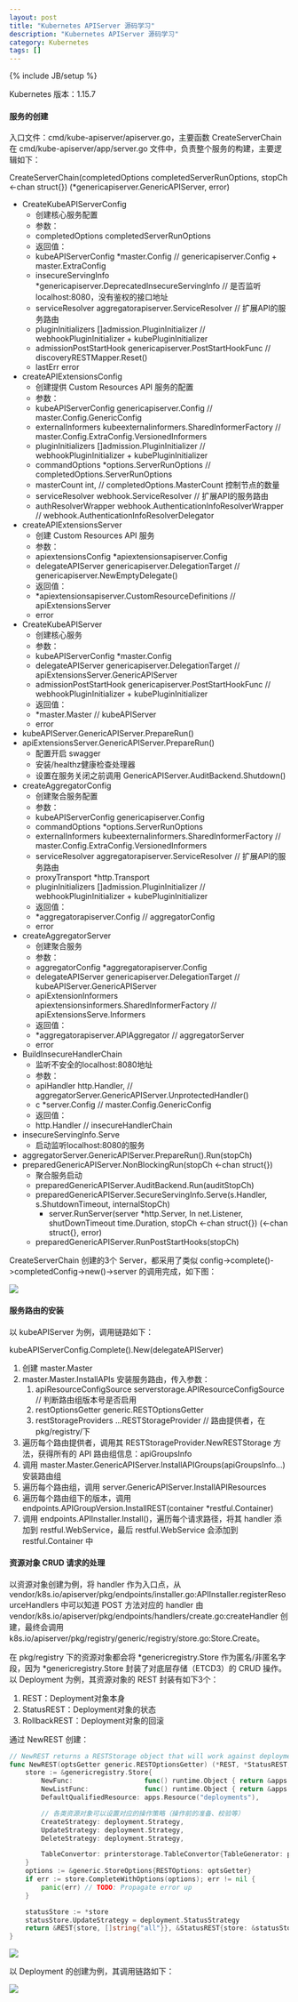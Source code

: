 ```yaml
---
layout: post
title: "Kubernetes APIServer 源码学习"
description: "Kubernetes APIServer 源码学习"
category: Kubernetes
tags: []
---
```

{% include JB/setup %}

Kubernetes 版本：1.15.7

#### 服务的创建

入口文件：cmd/kube-apiserver/apiserver.go，主要函数 CreateServerChain 在 cmd/kube-apiserver/app/server.go 文件中，负责整个服务的构建，主要逻辑如下：

CreateServerChain(completedOptions completedServerRunOptions, stopCh <-chan struct{}) (*genericapiserver.GenericAPIServer, error)
* CreateKubeAPIServerConfig
    * 创建核心服务配置
    * 参数：
    * completedOptions completedServerRunOptions
    * 返回值：
    * kubeAPIServerConfig *master.Config // genericapiserver.Config + master.ExtraConfig
    * insecureServingInfo *genericapiserver.DeprecatedInsecureServingInfo // 是否监听 localhost:8080，没有鉴权的接口地址
    * serviceResolver aggregatorapiserver.ServiceResolver // 扩展API的服务路由
    * pluginInitializers []admission.PluginInitializer // webhookPluginInitializer + kubePluginInitializer
    * admissionPostStartHook genericapiserver.PostStartHookFunc // discoveryRESTMapper.Reset()
    * lastErr error
* createAPIExtensionsConfig
    * 创建提供 Custom Resources API 服务的配置
    * 参数：
    * kubeAPIServerConfig genericapiserver.Config // master.Config.GenericConfig
    * externalInformers kubeexternalinformers.SharedInformerFactory // master.Config.ExtraConfig.VersionedInformers
    * pluginInitializers []admission.PluginInitializer // webhookPluginInitializer + kubePluginInitializer
    * commandOptions *options.ServerRunOptions // completedOptions.ServerRunOptions
    * masterCount int, // completedOptions.MasterCount 控制节点的数量
    * serviceResolver webhook.ServiceResolver // 扩展API的服务路由
    * authResolverWrapper webhook.AuthenticationInfoResolverWrapper // webhook.AuthenticationInfoResolverDelegator
* createAPIExtensionsServer  
    * 创建 Custom Resources API 服务
    * 参数：
    * apiextensionsConfig *apiextensionsapiserver.Config
    * delegateAPIServer genericapiserver.DelegationTarget // genericapiserver.NewEmptyDelegate()
    * 返回值：
    * *apiextensionsapiserver.CustomResourceDefinitions // apiExtensionsServer
    * error
* CreateKubeAPIServer
    * 创建核心服务
    * 参数：
    * kubeAPIServerConfig *master.Config
    * delegateAPIServer genericapiserver.DelegationTarget // apiExtensionsServer.GenericAPIServer
    * admissionPostStartHook genericapiserver.PostStartHookFunc // webhookPluginInitializer + kubePluginInitializer
    * 返回值：
    * *master.Master // kubeAPIServer
    * error
* kubeAPIServer.GenericAPIServer.PrepareRun()
* apiExtensionsServer.GenericAPIServer.PrepareRun()
    * 配置开启 swagger
    * 安装/healthz健康检查处理器
    * 设置在服务关闭之前调用 GenericAPIServer.AuditBackend.Shutdown()
* createAggregatorConfig
    * 创建聚合服务配置
    * 参数：
    * kubeAPIServerConfig genericapiserver.Config
    * commandOptions *options.ServerRunOptions
    * externalInformers kubeexternalinformers.SharedInformerFactory // master.Config.ExtraConfig.VersionedInformers
    * serviceResolver aggregatorapiserver.ServiceResolver // 扩展API的服务路由
    * proxyTransport *http.Transport
    * pluginInitializers []admission.PluginInitializer // webhookPluginInitializer + kubePluginInitializer
    * 返回值：
    * *aggregatorapiserver.Config // aggregatorConfig
    * error
* createAggregatorServer
    * 创建聚合服务
    * 参数：
    * aggregatorConfig *aggregatorapiserver.Config
    * delegateAPIServer genericapiserver.DelegationTarget // kubeAPIServer.GenericAPIServer
    * apiExtensionInformers apiextensionsinformers.SharedInformerFactory // apiExtensionsServe.Informers
    * 返回值：
    * *aggregatorapiserver.APIAggregator // aggregatorServer
    * error
* BuildInsecureHandlerChain
    * 监听不安全的localhost:8080地址
    * 参数：
    * apiHandler http.Handler, // aggregatorServer.GenericAPIServer.UnprotectedHandler()
    * c *server.Config // master.Config.GenericConfig
    * 返回值：
    * http.Handler // insecureHandlerChain
* insecureServingInfo.Serve
    * 启动监听localhost:8080的服务
* aggregatorServer.GenericAPIServer.PrepareRun().Run(stopCh)
* preparedGenericAPIServer.NonBlockingRun(stopCh <-chan struct{})
    * 聚合服务启动
    * preparedGenericAPIServer.AuditBackend.Run(auditStopCh)
    * preparedGenericAPIServer.SecureServingInfo.Serve(s.Handler, s.ShutdownTimeout, internalStopCh)
        * server.RunServer(server *http.Server, ln net.Listener, shutDownTimeout time.Duration, stopCh <-chan struct{}) (<-chan struct{}, error)
    * preparedGenericAPIServer.RunPostStartHooks(stopCh)

CreateServerChain 创建的3个 Server，都采用了类似 config->complete()->completedConfig->new()->server 的调用完成，如下图：

![](/assets/img/kubernetes-apiserver.png)

<!--more-->

#### 服务路由的安装

以 kubeAPIServer 为例，调用链路如下：

kubeAPIServerConfig.Complete().New(delegateAPIServer)
1. 创建 master.Master
1. master.Master.InstallAPIs 安装服务路由，传入参数：
    1. apiResourceConfigSource serverstorage.APIResourceConfigSource // 判断路由组版本号是否启用
    1. restOptionsGetter generic.RESTOptionsGetter
    1. restStorageProviders ...RESTStorageProvider // 路由提供者，在pkg/registry/下
1. 遍历每个路由提供者，调用其 RESTStorageProvider.NewRESTStorage 方法，获得所有的 API 路由组信息：apiGroupsInfo
1. 调用 master.Master.GenericAPIServer.InstallAPIGroups(apiGroupsInfo...) 安装路由组
1. 遍历每个路由组，调用 server.GenericAPIServer.InstallAPIResources
1. 遍历每个路由组下的版本，调用 endpoints.APIGroupVersion.InstallREST(container *restful.Container)
1. 调用 endpoints.APIInstaller.Install()，遍历每个请求路径，将其 handler 添加到 restful.WebService，最后 restful.WebService 会添加到 restful.Container 中

#### 资源对象 CRUD 请求的处理

以资源对象创建为例，将 handler 作为入口点，从 vendor/k8s.io/apiserver/pkg/endpoints/installer.go:APIInstaller.registerResourceHandlers 中可以知道 POST 方法对应的 handler 由 vendor/k8s.io/apiserver/pkg/endpoints/handlers/create.go:createHandler 创建，最终会调用 k8s.io/apiserver/pkg/registry/generic/registry/store.go:Store.Create。

在 pkg/registry 下的资源对象都会将 *genericregistry.Store 作为匿名/非匿名字段，因为 *genericregistry.Store 封装了对底层存储（ETCD3）的 CRUD 操作。以 Deployment 为例，其资源对象的 REST 封装有如下3个：

1. REST：Deployment对象本身
1. StatusREST：Deployment对象的状态
1. RollbackREST：Deployment对象的回滚

通过 NewREST 创建：

```go
// NewREST returns a RESTStorage object that will work against deployments.
func NewREST(optsGetter generic.RESTOptionsGetter) (*REST, *StatusREST, *RollbackREST) {
	store := &genericregistry.Store{
		NewFunc:                  func() runtime.Object { return &apps.Deployment{} },
		NewListFunc:              func() runtime.Object { return &apps.DeploymentList{} },
		DefaultQualifiedResource: apps.Resource("deployments"),

        // 各类资源对象可以设置对应的操作策略（操作前的准备、校验等）
		CreateStrategy: deployment.Strategy,
		UpdateStrategy: deployment.Strategy,
		DeleteStrategy: deployment.Strategy,

		TableConvertor: printerstorage.TableConvertor{TableGenerator: printers.NewTableGenerator().With(printersinternal.AddHandlers)},
	}
	options := &generic.StoreOptions{RESTOptions: optsGetter}
	if err := store.CompleteWithOptions(options); err != nil {
		panic(err) // TODO: Propagate error up
	}

	statusStore := *store
	statusStore.UpdateStrategy = deployment.StatusStrategy
	return &REST{store, []string{"all"}}, &StatusREST{store: &statusStore}, &RollbackREST{store: store}
}
```

![](/assets/img/kubernetes-api.png)

以 Deployment 的创建为例，其调用链路如下：

![](/assets/img/kubernetes-apiserver-create-deployment.png)
